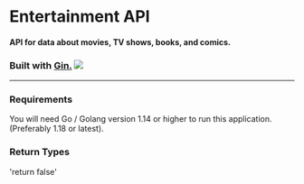 # Entertainment API
#### API for data about movies, TV shows, books, and comics.

### Built with [Gin.](https://gin-gonic.com/)  ![](https://www.chetu.com/img/technology-logo/gin-gonic.png)
---
### Requirements
You will need Go / Golang version 1.14 or higher to run this application. (Preferably 1.18 or latest).

### Return Types
'return false'